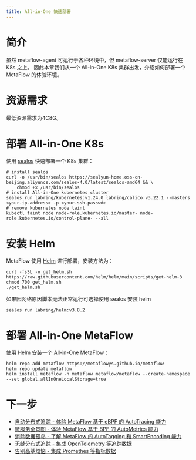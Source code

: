 ```yaml
---
title: All-in-One 快速部署
---
```


# 简介

虽然 metaflow-agent 可运行于各种环境中，但 metaflow-server 仅能运行在 K8s 之上。
因此本章我们从一个 All-in-One K8s 集群出发，介绍如何部署一个 MetaFlow 的体验环境。

# 资源需求

最低资源需求为4C8G。

# 部署 All-in-One K8s

使用 [sealos](https://github.com/labring/sealos) 快速部署一个 K8s 集群：
```console
# install sealos
curl -o /usr/bin/sealos https://sealyun-home.oss-cn-beijing.aliyuncs.com/sealos-4.0/latest/sealos-amd64 && \
    chmod +x /usr/bin/sealos
# install All-in-One kubernetes cluster
sealos run labring/kubernetes:v1.24.0 labring/calico:v3.22.1 --masters <your-ip-address> -p <your-ssh-passwd>
# remove kubernetes node taint
kubectl taint node node-role.kubernetes.io/master- node-role.kubernetes.io/control-plane- --all
```

# 安装 Helm

MetaFlow 使用 [Helm](https://helm.sh/) 进行部署，安装方法为：
```console
curl -fsSL -o get_helm.sh https://raw.githubusercontent.com/helm/helm/main/scripts/get-helm-3
chmod 700 get_helm.sh
./get_helm.sh
```
如果因网络原因脚本无法正常运行可选择使用 sealos 安装 helm

```console
sealos run labring/helm:v3.8.2
```

# 部署 All-in-One MetaFlow

使用 Helm 安装一个 All-in-One MetaFlow：
```console
helm repo add metaflow https://metaflowys.github.io/metaflow
helm repo update metaflow
helm install metaflow -n metaflow metaflow/metaflow --create-namespace --set global.allInOneLocalStorage=true
```

# 下一步

- [自动分布式追踪 - 体验 MetaFlow 基于 eBPF 的 AutoTracing 能力](../auto-tracing/overview.html)
- [微服务全景图 - 体验 MetaFlow 基于 BPF 的 AutoMetrics 能力](../auto-metrics/overview.html)
- [消除数据孤岛 - 了解 MetaFlow 的 AutoTagging 和 SmartEncoding 能力](../auto-tagging/elimilate-data-silos.html)
- [无缝分布式追踪 - 集成 OpenTelemetry 等追踪数据](../integration/tracing/overview.html)
- [告别高基烦恼 - 集成 Promethes 等指标数据](../integration/metrics/overview.html)
